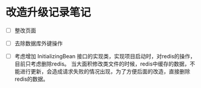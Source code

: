 # 改造升级记录笔记
*[ ] 整改页面
*[ ] 去除数据库外键操作
*[ ] 考虑增加 InitializingBean 接口的实现类，实现项目启动时，对redis的操作，目前只考虑删除redis。
当大面积修改类文件的时候，redis中缓存的数据，不能进行更新，会造成请求失败的情况出现，为了方便后面的改造，直接删除redis的数据。








